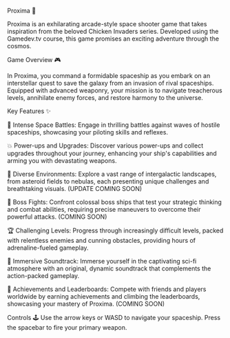 Proxima 🚀

Proxima is an exhilarating arcade-style space shooter game that takes inspiration from the beloved Chicken Invaders series. Developed using the Gamedev.tv course, this game promises an exciting adventure through the cosmos.

Game Overview 🎮

In Proxima, you command a formidable spaceship as you embark on an interstellar quest to save the galaxy from an invasion of rival spaceships. Equipped with advanced weaponry, your mission is to navigate treacherous levels, annihilate enemy forces, and restore harmony to the universe.

Key Features ✨

🚀 Intense Space Battles: Engage in thrilling battles against waves of hostile spaceships, showcasing your piloting skills and reflexes.

💥 Power-ups and Upgrades: Discover various power-ups and collect upgrades throughout your journey, enhancing your ship's capabilities and arming you with devastating weapons.

🌌 Diverse Environments: Explore a vast range of intergalactic landscapes, from asteroid fields to nebulas, each presenting unique challenges and breathtaking visuals. (UPDATE COMING SOON)

👾 Boss Fights: Confront colossal boss ships that test your strategic thinking and combat abilities, requiring precise maneuvers to overcome their powerful attacks. (COMING SOON)

🏆 Challenging Levels: Progress through increasingly difficult levels, packed with relentless enemies and cunning obstacles, providing hours of adrenaline-fueled gameplay.

🎵 Immersive Soundtrack: Immerse yourself in the captivating sci-fi atmosphere with an original, dynamic soundtrack that complements the action-packed gameplay.

🌟 Achievements and Leaderboards: Compete with friends and players worldwide by earning achievements and climbing the leaderboards, showcasing your mastery of Proxima. (COMING SOON)

Controls 🕹️
Use the arrow keys or WASD to navigate your spaceship.
Press the spacebar to fire your primary weapon.
